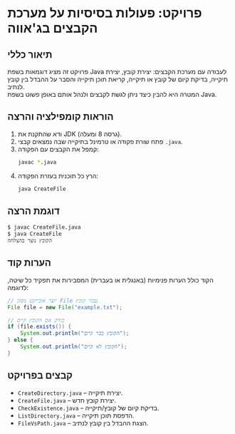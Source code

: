 # פרויקט: פעולות בסיסיות על מערכת הקבצים בג'אווה

## תיאור כללי

פרויקט זה מציג דוגמאות בשפת Java לעבודה עם מערכת הקבצים: יצירת קובץ, יצירת תיקייה, בדיקת קיום של קובץ או תיקייה, קריאת תוכן תיקייה והסבר על ההבדל בין קובץ לנתיב.  
המטרה היא להבין כיצד ניתן לגשת לקבצים ולנהל אותם באופן פשוט בשפת Java.

## הוראות קומפילציה והרצה

1. ודא שהתקנת את JDK (גרסה 8 ומעלה).
2. פתח שורת פקודה או טרמינל בתיקייה שבה נמצאים קבצי `.java`.
3. קמפל את הקבצים עם הפקודה:
   ```bash
   javac *.java
   ```
4. הרץ כל תוכנית בעזרת הפקודה:
   ```bash
   java CreateFile
   ```

## דוגמת הרצה

```bash
$ javac CreateFile.java
$ java CreateFile
הקובץ נוצר בהצלחה
```

## הערות קוד

הקוד כולל הערות פנימיות (באנגלית או בעברית) המסבירות את תפקיד כל שיטה, לדוגמה:

```java
// יוצר אובייקט מסוג File עבור קובץ
File file = new File("example.txt");

// בודק אם הקובץ קיים
if (file.exists()) {
    System.out.println("הקובץ כבר קיים");
} else {
    System.out.println("הקובץ לא קיים");
}
```

## קבצים בפרויקט

- `CreateDirectory.java` – יצירת תיקייה.
- `CreateFile.java` – יצירת קובץ חדש.
- `CheckExistence.java` – בדיקת קיום של קובץ/תיקייה.
- `ListDirectory.java` – הדפסת תוכן תיקייה.
- `FileVsPath.java` – הצגת ההבדל בין קובץ לנתיב.
